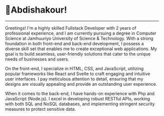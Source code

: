 

# 🚀Abdishakour!
<hr>
<p>
Greetings! I'm a highly skilled Fullstack Developer with 2 years of professional experience, and I am currently pursuing a degree in Computer Science at Jamhuuriyo University of Science & Technology.
 With a strong foundation in both front-end and back-end development, I possess a diverse skill set that enables me to create exceptional web applications. My goal is to build seamless, user-friendly solutions that cater to the unique needs of businesses and users.

On the front-end, I specialize in HTML, CSS, and JavaScript, utilizing popular frameworks like React and Svelte to craft engaging and intuitive user interfaces. I pay meticulous attention to detail, ensuring that my designs are visually appealing and provide an outstanding user experience.

 When it comes to the back-end, I have hands-on experience with Php and JavaScript (Node.js). I excel in developing robust RESTful APIs, working with both SQL and NoSQL databases, and implementing stringent security measures to protect sensitive data.
</p>

